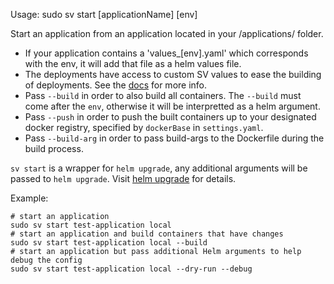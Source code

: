 Usage: sudo sv start [applicationName] [env]

Start an application from an application located in your /applications/ folder.

* If your application contains a 'values_[env].yaml' which corresponds with the env, it will add that file as a helm values file.
* The deployments have access to custom SV values to ease the building of deployments. See the [docs](https://github.com/simpleviewinc/sv-kubernetes/) for more info.
* Pass `--build` in order to also build all containers. The `--build` must come after the `env`, otherwise it will be interpretted as a helm argument.
* Pass `--push` in order to push the built containers up to your designated docker registry, specified by `dockerBase` in `settings.yaml`.
* Pass `--build-arg` in order to pass build-args to the Dockerfile during the build process.

`sv start` is a wrapper for `helm upgrade`, any additional arguments will be passed to `helm upgrade`. Visit [helm upgrade](https://docs.helm.sh/helm/#helm-upgrade) for details.

Example:
```
# start an application
sudo sv start test-application local
# start an application and build containers that have changes
sudo sv start test-application local --build
# start an application but pass additional Helm arguments to help debug the config
sudo sv start test-application local --dry-run --debug
```
